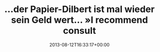 ---
retweeted: false
source: <a href="http://twitter.com" rel="nofollow">Twitter Web Client</a>
entities:
  user_mentions: []
  urls: []
  symbols: []
  media:
  - expanded_url: https://twitter.com/bascht/status/366960588728983553/photo/1
    indices:
    - '105'
    - '127'
    url: http://t.co/HdKuGRQ745
    media_url: http://pbs.twimg.com/media/BRe0thICYAA9aAd.png
    id_str: '366960588733177856'
    id: '366960588733177856'
    media_url_https: https://pbs.twimg.com/media/BRe0thICYAA9aAd.png
    sizes:
      medium:
        w: '1200'
        h: '675'
        resize: fit
      small:
        w: '680'
        h: '383'
        resize: fit
      thumb:
        w: '150'
        h: '150'
        resize: crop
      large:
        w: '1280'
        h: '720'
        resize: fit
    type: photo
    display_url: pic.twitter.com/HdKuGRQ745
  hashtags: []
display_text_range:
- '0'
- '127'
favorite_count: '2'
id_str: '366960588728983553'
truncated: false
retweet_count: '0'
id: '366960588728983553'
possibly_sensitive: false
created_at: Mon Aug 12 16:33:17 +0000 2013
favorited: false
full_text: "…der Papier-Dilbert ist mal wieder sein Geld wert… »I recommend consultant-assisted
  corporate suicide« –"
lang: de
extended_entities:
  media:
  - expanded_url: https://twitter.com/bascht/status/366960588728983553/photo/1
    indices:
    - '105'
    - '127'
    url: http://t.co/HdKuGRQ745
    media_url: http://pbs.twimg.com/media/BRe0thICYAA9aAd.png
    id_str: '366960588733177856'
    id: '366960588733177856'
    media_url_https: https://pbs.twimg.com/media/BRe0thICYAA9aAd.png
    sizes:
      medium:
        w: '1200'
        h: '675'
        resize: fit
      small:
        w: '680'
        h: '383'
        resize: fit
      thumb:
        w: '150'
        h: '150'
        resize: crop
      large:
        w: '1280'
        h: '720'
        resize: fit
    type: photo
    display_url: pic.twitter.com/HdKuGRQ745
tags:
- pesos/twitter
date: '2013-08-12T16:33:17+00:00'
src: https://twitter.com/bascht/status/366960588728983553
original_url: https://twitter.com/bascht/status/366960588728983553
type: twitter_tweet
media_url: https://img.bascht.com/twitter/pbs.twimg.com/media/BRe0thICYAA9aAd.png
text: "…der Papier-Dilbert ist mal wieder sein Geld wert… »I recommend consultant-assisted
  corporate suicide« –"
title: "…der Papier-Dilbert ist mal wieder sein Geld wert… »I recommend consult"

---